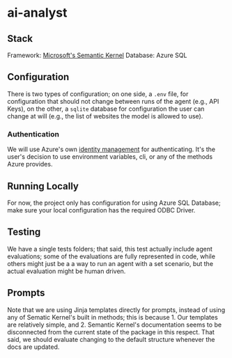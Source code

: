 # ai-analyst

## Stack

Framework: [Microsoft's Semantic Kernel](https://learn.microsoft.com/en-us/semantic-kernel/)
Database: Azure SQL

## Configuration

There is two types of configuration; on one side, a `.env` file, for configuration that should not change between runs of the agent (e.g., API Keys), on the other, a `sqlite` database for configuration the user can change at will (e.g., the list of websites the model is allowed to use).

### Authentication

We will use Azure's own [identity management](https://learn.microsoft.com/en-us/python/api/overview/azure/identity-readme?view=azure-python#authenticate-with-defaultazurecredential&preserve-view=true) for authenticating. It's the user's decision to use environment variables, cli, or any of the methods Azure provides.

## Running Locally

For now, the project only has configuration for using Azure SQL Database; make sure your local configuration has the required ODBC Driver.

## Testing

We have a single tests folders; that said, this test actually include agent evaluations; some of the evaluations are fully represented in code, while others might just be a a way to run an agent with a set scenario, but the actual evaluation might be human driven.

## Prompts

Note that we are using Jinja templates directly for prompts, instead of using any of Sematic Kernel's built in methods; this is because 1. Our templates are relatively simple, and 2. Semantic Kernel's documentation seems to be disconnected from the current state of the package in this respect. That said, we should evaluate changing to the default structure whenever the docs are updated.
